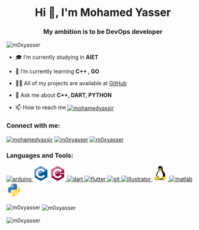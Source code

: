 <h1 align="center">Hi 👋, I'm Mohamed Yasser</h1>
<h3 align="center">My ambition is to be DevOps developer</h3>

<p align="left"> <img src="https://komarev.com/ghpvc/?username=m0xyasser&label=Profile%20views&color=0e75b6&style=flat" alt="m0xyasser" /> </p>

- 🎓 I’m currently studying in **AIET**

- 🌱 I’m currently learning **C++ , GO**

- 👨‍💻 All of my projects are available at [GitHub](https://github.com/M0xYasser?tab=repositories)

- 💬 Ask me about **C++, DART, PYTHON**

- 📫 How to reach me <a href="dev.mohamed.yasser@gmail.com" target="blank"><img align="center" src="https://img.icons8.com/plasticine/50/000000/gmail-new.png" alt="mohamedyassir" height="30" width="40" /></a>

<h3 align="left">Connect with me:</h3>
<p align="left">
<a href="https://linkedin.com/in/mohamedyassir" target="blank"><img align="center" src="https://raw.githubusercontent.com/rahuldkjain/github-profile-readme-generator/master/src/images/icons/Social/linked-in-alt.svg" alt="mohamedyassir" height="30" width="40" /></a>
<a href="https://www.hackerrank.com/m0xyasser" target="blank"><img align="center" src="https://raw.githubusercontent.com/rahuldkjain/github-profile-readme-generator/master/src/images/icons/Social/hackerrank.svg" alt="m0xyasser" height="30" width="40" /></a>
<a href="https://codeforces.com/profile/m0xyasser" target="blank"><img align="center" src="https://raw.githubusercontent.com/rahuldkjain/github-profile-readme-generator/master/src/images/icons/Social/codeforces.svg" alt="m0xyasser" height="30" width="40" /></a>
</p>

<h3 align="left">Languages and Tools:</h3>
<p align="left"> <a href="https://www.arduino.cc/" target="_blank" rel="noreferrer"> <img src="https://cdn.worldvectorlogo.com/logos/arduino-1.svg" alt="arduino" width="40" height="40"/> </a> <a href="https://www.cprogramming.com/" target="_blank" rel="noreferrer"> <img src="https://raw.githubusercontent.com/devicons/devicon/master/icons/c/c-original.svg" alt="c" width="40" height="40"/> </a> <a href="https://www.w3schools.com/cpp/" target="_blank" rel="noreferrer"> <img src="https://raw.githubusercontent.com/devicons/devicon/master/icons/cplusplus/cplusplus-original.svg" alt="cplusplus" width="40" height="40"/> </a> <a href="https://dart.dev" target="_blank" rel="noreferrer"> <img src="https://www.vectorlogo.zone/logos/dartlang/dartlang-icon.svg" alt="dart" width="40" height="40"/> </a> <a href="https://flutter.dev" target="_blank" rel="noreferrer"> <img src="https://www.vectorlogo.zone/logos/flutterio/flutterio-icon.svg" alt="flutter" width="40" height="40"/> </a> <a href="https://git-scm.com/" target="_blank" rel="noreferrer"> <img src="https://www.vectorlogo.zone/logos/git-scm/git-scm-icon.svg" alt="git" width="40" height="40"/> </a> <a href="https://www.adobe.com/in/products/illustrator.html" target="_blank" rel="noreferrer"> <img src="https://www.vectorlogo.zone/logos/adobe_illustrator/adobe_illustrator-icon.svg" alt="illustrator" width="40" height="40"/> </a> <a href="https://www.linux.org/" target="_blank" rel="noreferrer"> <img src="https://raw.githubusercontent.com/devicons/devicon/master/icons/linux/linux-original.svg" alt="linux" width="40" height="40"/> </a> <a href="https://www.mathworks.com/" target="_blank" rel="noreferrer"> <img src="https://upload.wikimedia.org/wikipedia/commons/2/21/Matlab_Logo.png" alt="matlab" width="40" height="40"/> </a> <a href="https://www.python.org" target="_blank" rel="noreferrer"> <img src="https://raw.githubusercontent.com/devicons/devicon/master/icons/python/python-original.svg" alt="python" width="40" height="40"/> </a> </p>

<p><img align="left" src="https://github-readme-stats.vercel.app/api/top-langs?username=m0xyasser&show_icons=true&theme=dark&locale=en&layout=compact" alt="m0xyasser" /></p>

<p>&nbsp;<img align="center" src="https://github-readme-stats.vercel.app/api?username=m0xyasser&show_icons=true&theme=dark&locale=en" alt="m0xyasser" /></p>

<p><img align="center" src="https://github-readme-streak-stats.herokuapp.com/?user=m0xyasser&" alt="m0xyasser" /></p>

